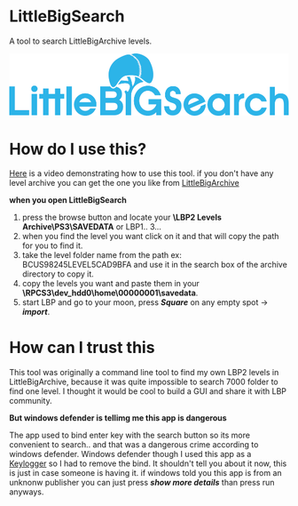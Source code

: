 # LittleBigSearch
A tool to search LittleBigArchive levels.

![](images/LBSearch.png)

# How do I use this?

[Here](https://www.youtube.com/watch?v=ZrQJU4NGE-A) is a video demonstrating how to use this tool.
if you don't have any level archive you can get the one you like from [LittleBigArchive](http://littlebigarchive.com/)

**when you open LittleBigSearch**

1. press the browse button and locate your **\LBP2 Levels Archive\PS3\SAVEDATA** or LBP1.. 3...
2. when you find the level you want click on it and that will copy the path for you to find it.
3. take the level folder name from the path ex: BCUS98245LEVEL5CAD9BFA and use it in the search box of the archive directory to copy it.
4. copy the levels you want and paste them in your **\RPCS3\dev_hdd0\home\00000001\savedata**.
5. start LBP and go to your moon, press ***Square*** on any empty spot -> ***import***. 


# How can I trust this

This tool was originally a command line tool to find my own LBP2 levels in LittleBigArchive, because it was quite impossible to search 7000 folder to find one level. I thought it would be cool to build a GUI and share it with LBP community. 

**But windows defender is tellimg me this app is dangerous**

The app used to bind enter key with the search button so its more convenient to search.. and that was a dangerous crime according to windows defender. Windows defender though I used this app as a [Keylogger](https://en.wikipedia.org/wiki/Keystroke_logging) so I had to remove the bind. It shouldn't tell you about it now, this is just in case someone is having it. if windows told you this app is from an unknonw publisher you can just press ***show more details*** than press run anyways.
